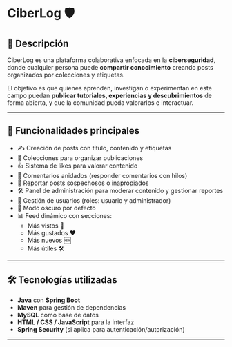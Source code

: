 # CiberLog 🛡️  

## 📌 Descripción  

CiberLog es una plataforma colaborativa enfocada en la **ciberseguridad**, donde cualquier persona puede **compartir conocimiento** creando posts organizados por colecciones y etiquetas.  

El objetivo es que quienes aprenden, investigan o experimentan en este campo puedan **publicar tutoriales, experiencias y descubrimientos** de forma abierta, y que la comunidad pueda valorarlos e interactuar.  

---

## 🚀 Funcionalidades principales  

- ✍️ Creación de posts con título, contenido y etiquetas  
- 📂 Colecciones para organizar publicaciones  
- 👍 Sistema de likes para valorar contenido  
- 💬 Comentarios anidados (responder comentarios con hilos)  
- 🚩 Reportar posts sospechosos o inapropiados  
- 🛠️ Panel de administración para moderar contenido y gestionar reportes  
- 🔐 Gestión de usuarios (roles: usuario y administrador)  
- 🌙 Modo oscuro por defecto  
- 📊 Feed dinámico con secciones:  
  - Más vistos 👀  
  - Más gustados ❤️  
  - Más nuevos 🆕  
  - Más útiles 🛠️  

---

## 🛠️ Tecnologías utilizadas  

- **Java** con **Spring Boot**  
- **Maven** para gestión de dependencias  
- **MySQL** como base de datos  
- **HTML / CSS / JavaScript** para la interfaz  
- **Spring Security** (si aplica para autenticación/autorización)  

---
